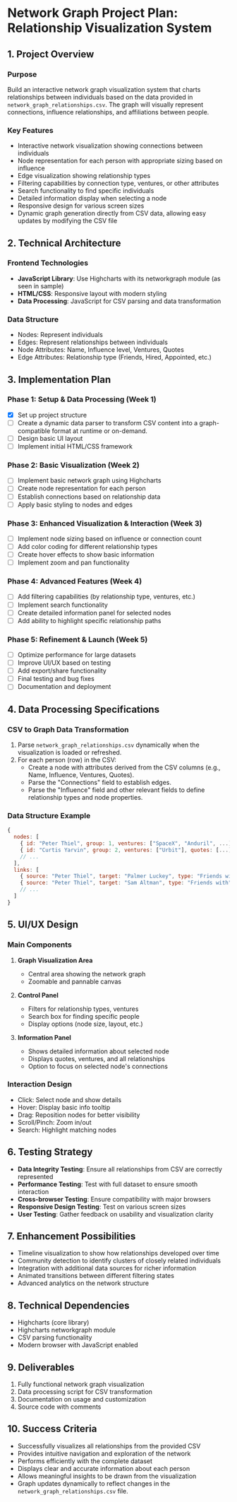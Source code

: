# Network Graph Project Plan: Relationship Visualization System

## 1. Project Overview

### Purpose
Build an interactive network graph visualization system that charts relationships between individuals based on the data provided in `network_graph_relationships.csv`. The graph will visually represent connections, influence relationships, and affiliations between people.

### Key Features
- Interactive network visualization showing connections between individuals
- Node representation for each person with appropriate sizing based on influence
- Edge visualization showing relationship types
- Filtering capabilities by connection type, ventures, or other attributes
- Search functionality to find specific individuals
- Detailed information display when selecting a node
- Responsive design for various screen sizes
- Dynamic graph generation directly from CSV data, allowing easy updates by modifying the CSV file

## 2. Technical Architecture

### Frontend Technologies
- **JavaScript Library**: Use Highcharts with its networkgraph module (as seen in sample)
- **HTML/CSS**: Responsive layout with modern styling
- **Data Processing**: JavaScript for CSV parsing and data transformation

### Data Structure
- Nodes: Represent individuals
- Edges: Represent relationships between individuals
- Node Attributes: Name, Influence level, Ventures, Quotes
- Edge Attributes: Relationship type (Friends, Hired, Appointed, etc.)

## 3. Implementation Plan

### Phase 1: Setup & Data Processing (Week 1)
- [x] Set up project structure
- [ ] Create a dynamic data parser to transform CSV content into a graph-compatible format at runtime or on-demand.
- [ ] Design basic UI layout
- [ ] Implement initial HTML/CSS framework

### Phase 2: Basic Visualization (Week 2)
- [ ] Implement basic network graph using Highcharts
- [ ] Create node representation for each person
- [ ] Establish connections based on relationship data
- [ ] Apply basic styling to nodes and edges

### Phase 3: Enhanced Visualization & Interaction (Week 3)
- [ ] Implement node sizing based on influence or connection count
- [ ] Add color coding for different relationship types
- [ ] Create hover effects to show basic information
- [ ] Implement zoom and pan functionality

### Phase 4: Advanced Features (Week 4)
- [ ] Add filtering capabilities (by relationship type, ventures, etc.)
- [ ] Implement search functionality
- [ ] Create detailed information panel for selected nodes
- [ ] Add ability to highlight specific relationship paths

### Phase 5: Refinement & Launch (Week 5)
- [ ] Optimize performance for large datasets
- [ ] Improve UI/UX based on testing
- [ ] Add export/share functionality
- [ ] Final testing and bug fixes
- [ ] Documentation and deployment

## 4. Data Processing Specifications

### CSV to Graph Data Transformation
1. Parse `network_graph_relationships.csv` dynamically when the visualization is loaded or refreshed.
2. For each person (row) in the CSV:
   - Create a node with attributes derived from the CSV columns (e.g., Name, Influence, Ventures, Quotes).
   - Parse the "Connections" field to establish edges.
   - Parse the "Influence" field and other relevant fields to define relationship types and node properties.

### Data Structure Example
```javascript
{
  nodes: [
    { id: "Peter Thiel", group: 1, ventures: ["SpaceX", "Anduril", ...], quotes: [...] },
    { id: "Curtis Yarvin", group: 2, ventures: ["Urbit"], quotes: [...] },
    // ...
  ],
  links: [
    { source: "Peter Thiel", target: "Palmer Luckey", type: "Friends with" },
    { source: "Peter Thiel", target: "Sam Altman", type: "Friends with" },
    // ...
  ]
}
```

## 5. UI/UX Design

### Main Components
1. **Graph Visualization Area**
   - Central area showing the network graph
   - Zoomable and pannable canvas

2. **Control Panel**
   - Filters for relationship types, ventures
   - Search box for finding specific people
   - Display options (node size, layout, etc.)

3. **Information Panel**
   - Shows detailed information about selected node
   - Displays quotes, ventures, and all relationships
   - Option to focus on selected node's connections

### Interaction Design
- Click: Select node and show details
- Hover: Display basic info tooltip
- Drag: Reposition nodes for better visibility
- Scroll/Pinch: Zoom in/out
- Search: Highlight matching nodes

## 6. Testing Strategy

- **Data Integrity Testing**: Ensure all relationships from CSV are correctly represented
- **Performance Testing**: Test with full dataset to ensure smooth interaction
- **Cross-browser Testing**: Ensure compatibility with major browsers
- **Responsive Design Testing**: Test on various screen sizes
- **User Testing**: Gather feedback on usability and visualization clarity

## 7. Enhancement Possibilities

- Timeline visualization to show how relationships developed over time
- Community detection to identify clusters of closely related individuals
- Integration with additional data sources for richer information
- Animated transitions between different filtering states
- Advanced analytics on the network structure

## 8. Technical Dependencies

- Highcharts (core library)
- Highcharts networkgraph module
- CSV parsing functionality
- Modern browser with JavaScript enabled

## 9. Deliverables

1. Fully functional network graph visualization
2. Data processing script for CSV transformation
3. Documentation on usage and customization
4. Source code with comments

## 10. Success Criteria

- Successfully visualizes all relationships from the provided CSV
- Provides intuitive navigation and exploration of the network
- Performs efficiently with the complete dataset
- Displays clear and accurate information about each person
- Allows meaningful insights to be drawn from the visualization
- Graph updates dynamically to reflect changes in the `network_graph_relationships.csv` file.
